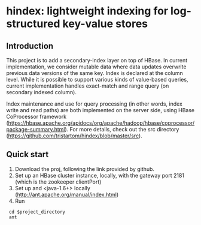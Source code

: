 hindex: lightweight indexing for log-structured key-value stores
======

Introduction
------
This project is to add a secondary-index layer on top of HBase. In current implementation, we consider mutable data where data updates overwrite previous data versions of the same key. Index is declared at the column level. While it is possible to support various kinds of value-based queries, current implementation handles exact-match and range query (on secondary indexed column).

Index maintenance and use for query processing (in other words, index write and read paths) are both implemented on the server side, using HBase CoProcessor framework (https://hbase.apache.org/apidocs/org/apache/hadoop/hbase/coprocessor/package-summary.html). For more details, check out the src directory (https://github.com/tristartom/hindex/blob/master/src). 
 
Quick start
------
1. Download the proj, following the link provided by github.
2. Set up an HBase cluster instance, locally, with the gateway port 2181 (which is the zookeeper clientPort)
3. Set up <ant> and <java-1.6+> locally (http://ant.apache.org/manual/index.html)
4. Run
```
 cd $project_directory
 ant 
```

